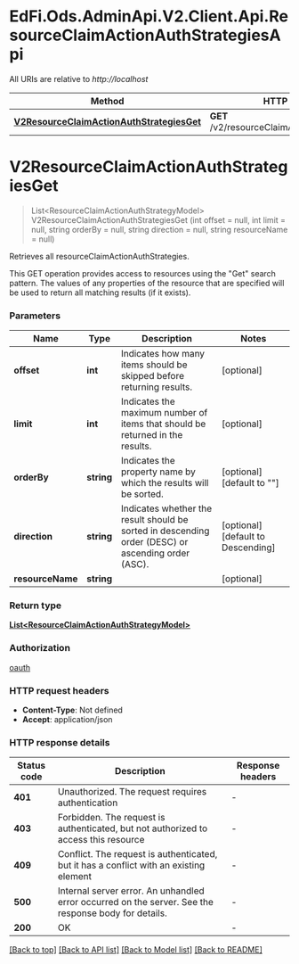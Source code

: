 # EdFi.Ods.AdminApi.V2.Client.Api.ResourceClaimActionAuthStrategiesApi

All URIs are relative to *http://localhost*

| Method | HTTP request | Description |
|--------|--------------|-------------|
| [**V2ResourceClaimActionAuthStrategiesGet**](ResourceClaimActionAuthStrategiesApi.md#v2resourceclaimactionauthstrategiesget) | **GET** /v2/resourceClaimActionAuthStrategies | Retrieves all resourceClaimActionAuthStrategies. |

<a id="v2resourceclaimactionauthstrategiesget"></a>
# **V2ResourceClaimActionAuthStrategiesGet**
> List&lt;ResourceClaimActionAuthStrategyModel&gt; V2ResourceClaimActionAuthStrategiesGet (int offset = null, int limit = null, string orderBy = null, string direction = null, string resourceName = null)

Retrieves all resourceClaimActionAuthStrategies.

This GET operation provides access to resources using the \"Get\" search pattern. The values of any properties of the resource that are specified will be used to return all matching results (if it exists).


### Parameters

| Name | Type | Description | Notes |
|------|------|-------------|-------|
| **offset** | **int** | Indicates how many items should be skipped before returning results. | [optional]  |
| **limit** | **int** | Indicates the maximum number of items that should be returned in the results. | [optional]  |
| **orderBy** | **string** | Indicates the property name by which the results will be sorted. | [optional] [default to &quot;&quot;] |
| **direction** | **string** | Indicates whether the result should be sorted in descending order (DESC) or ascending order (ASC). | [optional] [default to Descending] |
| **resourceName** | **string** |  | [optional]  |

### Return type

[**List&lt;ResourceClaimActionAuthStrategyModel&gt;**](ResourceClaimActionAuthStrategyModel.md)

### Authorization

[oauth](../README.md#oauth)

### HTTP request headers

 - **Content-Type**: Not defined
 - **Accept**: application/json


### HTTP response details
| Status code | Description | Response headers |
|-------------|-------------|------------------|
| **401** | Unauthorized. The request requires authentication |  -  |
| **403** | Forbidden. The request is authenticated, but not authorized to access this resource |  -  |
| **409** | Conflict. The request is authenticated, but it has a conflict with an existing element |  -  |
| **500** | Internal server error. An unhandled error occurred on the server. See the response body for details. |  -  |
| **200** | OK |  -  |

[[Back to top]](#) [[Back to API list]](../../README.md#documentation-for-api-endpoints) [[Back to Model list]](../../README.md#documentation-for-models) [[Back to README]](../../README.md)

